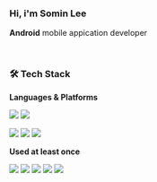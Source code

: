 ### Hi, i'm **Somin Lee**
 **Android** mobile appication developer

<br>

### 🛠️ Tech Stack

**Languages & Platforms**

<img src="https://img.shields.io/badge/Kotlin-7F52FF?style=flat-square&logo=Kotlin&logoColor=white"/> <img src="https://img.shields.io/badge/Python-3776AB?style=flat-square&logo=Python&logoColor=white"/>

<img src="https://img.shields.io/badge/Android Studio-3DDC84?style=flat-square&logo=android&logoColor=white"/> <img src="https://img.shields.io/badge/IntelliJ-000000?style=flat-square&logo=intellijidea&logoColor=white"/> <img src="https://img.shields.io/badge/Visual Studio Code-007ACC?style=flat-square&logo=visualstudiocode&logoColor=white"/>

**Used at least once**

<img src="https://img.shields.io/badge/C-A8B9CC?style=flat-square&logo=C&logoColor=black"/> <img src="https://img.shields.io/badge/JavaScript-F7DF1E?style=flat-square&logo=javascript&logoColor=black"/> <img src="https://img.shields.io/badge/HTML-E34F26?style=flat-square&logo=html5&logoColor=white"/> <img src="https://img.shields.io/badge/TensorFlow-FF6F00?style=flat-square&logo=tensorflow&logoColor=white"/> <img src="https://img.shields.io/badge/PyTorch-EE4C2C?style=flat-square&logo=pytorch&logoColor=white"/>

<br>
<br>
<!--
![Somdori's GitHub stats](https://github-readme-stats.vercel.app/api?username=s6m1n&show_icons=true&theme=dark)  
<br>
[![Solved.ac
프로필](http://mazassumnida.wtf/api/v2/generate_badge?boj=s6m1n)](https://solved.ac/s6m1n) -->

</div>
